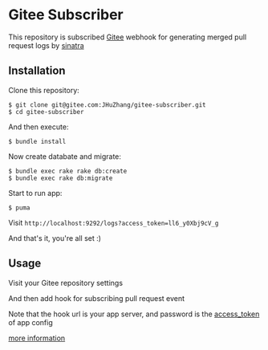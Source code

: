 # Gitee Subscriber

This repository is subscribed [Gitee](https://gitee.com) webhook for generating merged pull request logs by [sinatra](http://sinatrarb.com/)

## Installation

Clone this repository:

```
$ git clone git@gitee.com:JHuZhang/gitee-subscriber.git
$ cd gitee-subscriber
```

And then execute:

```
$ bundle install
```

Now create databate and migrate:

```
$ bundle exec rake rake db:create
$ bundle exec rake db:migrate
```

Start to run app:

```
$ puma
```

Visit `http://localhost:9292/logs?access_token=ll6_y0Xbj9cV_g`

And that's it, you're all set :)

## Usage

Visit your Gitee repository settings

And then add hook for subscribing pull request event

Note that the hook url is your app server, and password is the [access_token](config/config.yml.erb) of app config

[more information](https://gitee.com/help/articles/4184)